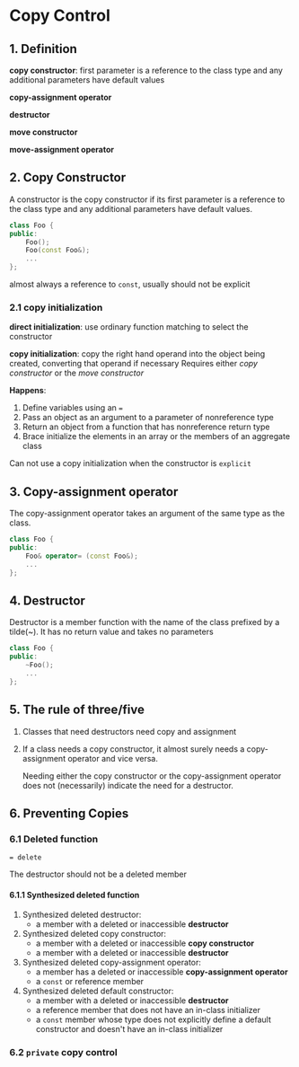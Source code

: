 # Copy Control

## 1. Definition

**copy constructor**: first parameter is a reference to the class type and any additional parameters have default values

**copy-assignment operator**

**destructor**

**move constructor**

**move-assignment operator**

## 2. Copy Constructor

A constructor is the copy constructor if its first parameter is a reference to the class type and any additional parameters have default values.

```c++
class Foo {
public:
    Foo();
    Foo(const Foo&);
    ...
};
```

almost always a reference to `const`, usually should not be explicit

### 2.1 copy initialization

**direct initialization**: use ordinary function matching to select the constructor

**copy initialization**: copy the right hand operand into the object being created, converting that operand if necessary
Requires either *copy constructor* or the *move constructor*

**Happens**:

1. Define variables using an `=`
2. Pass an object as an argument to a parameter of nonreference type
3. Return an object from a function that has nonreference return type
4. Brace initialize the elements in an array or the members of an aggregate class

Can not use a copy initialization when the constructor is `explicit`

## 3. Copy-assignment operator

The copy-assignment operator takes an argument of the same type as the class.

```c++
class Foo {
public:
	Foo& operator= (const Foo&);
    ...
};
```

## 4. Destructor

Destructor is a member function with the name of the class prefixed by a tilde(~). It has no return value and takes no parameters

```c++
class Foo {
public:
    ~Foo();
    ...
};
```

## 5. The rule of three/five

1. Classes that need destructors need copy and assignment

2. If a class needs a copy constructor, it almost surely needs a copy-assignment operator and vice versa. 

   Needing either the copy constructor or the copy-assignment operator does not (necessarily) indicate the need for a destructor.

## 6. Preventing Copies

### 6.1 Deleted function

`= delete`

The destructor should not be a deleted member

#### 6.1.1 Synthesized deleted function

1. Synthesized deleted destructor:
   - a member with a deleted or inaccessible **destructor**
2. Synthesized deleted copy constructor:
   - a member with a deleted or inaccessible **copy constructor**
   - a member with a deleted or inaccessible **destructor**
3. Synthesized deleted copy-assignment operator:
   - a member has a deleted or inaccessible **copy-assignment operator**
   - a `const` or reference member
4. Synthesized deleted default constructor:
   - a member with a deleted or inaccessible **destructor**
   - a reference member that does not have an in-class initializer
   - a `const` member whose type does not explicitly define a default constructor and doesn't have an in-class initializer

### 6.2 `private` copy control

